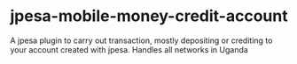# jpesa-mobile-money-credit-account
A jpesa plugin to carry out transaction, mostly depositing or crediting to your account created with jpesa. Handles all networks in Uganda
